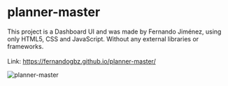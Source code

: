 # planner-master
This project is a Dashboard UI and was made by Fernando Jiménez, using only HTML5, CSS and JavaScript. Without any external libraries or frameworks.
<br>
<br>
Link: https://fernandogbz.github.io/planner-master/
<br>

![planner-master](https://user-images.githubusercontent.com/112293116/217593800-fbc3bc98-efcd-4474-a118-9eb8d06bd9ed.png)

